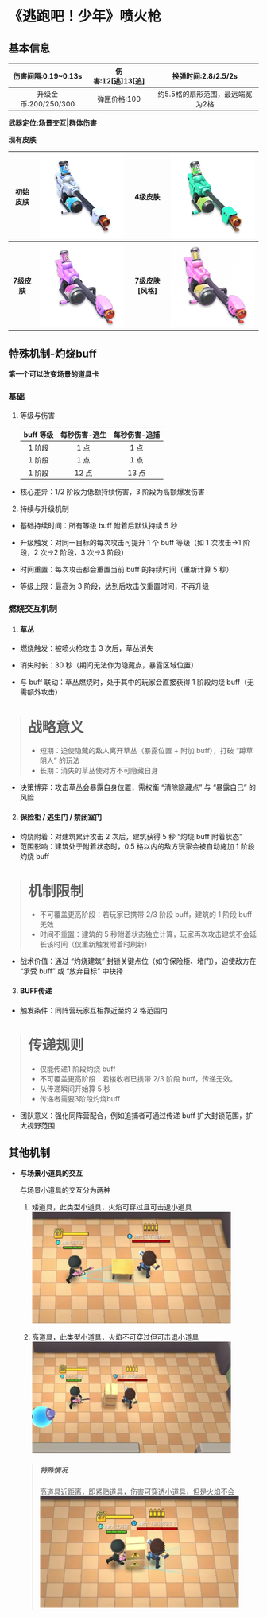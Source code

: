 ﻿


# **《逃跑吧！少年》喷火枪**

## **基本信息**

| 伤害间隔:0.19~0.13s  | 伤害:12[逃]13[追] |       换弹时间:2.8/2.5/2s        |
| :------------------: | :---------------: | :------------------------------: |
| 升级金币:200/250/300 |   弹匣价格:100    | 约5.5格的扇形范围，最远端宽为2格 |

**武器定位:场景交互|群体伤害**



**现有皮肤**

| **初始皮肤** | ![grade1](.\grade1.png) |    **4级皮肤**    |   ![grade4](.\grade4.png)   |
| :----------: | :---------------------: | :---------------: | :-------------------------: |
| **7级皮肤**  | ![grade7](.\grade7.png) | **7级皮肤[风格]** | ![grade7_O](.\grade7_O.png) |

## **特殊机制-灼烧buff**

**第一个可以改变场景的道具卡**

### **基础**

1. 等级与伤害

   |buff 等级|每秒伤害-逃生|每秒伤害-追捕|
   | :-: | :-: | :-: |
   |1 阶段|1 点|1 点|
   |1 阶段|1 点|1 点|
   |1 阶段|12 点|13 点|

- 核心差异：1/2 阶段为低额持续伤害，3 阶段为高额爆发伤害
2. 持续与升级机制
- 基础持续时间：所有等级 buff 附着后默认持续 5 秒

- 升级触发：对同一目标的每次攻击可提升 1 个 buff 等级（如 1 次攻击→1 阶段，2 次→2 阶段，3 次→3 阶段）

- 时间重置：每次攻击都会重置当前 buff 的持续时间（重新计算 5 秒）

- 等级上限：最高为 3 阶段，达到后攻击仅重置时间，不再升级

### **燃烧交互机制**

1. #### **草丛**

- 燃烧触发：被喷火枪攻击 3 次后，草丛消失

- 消失时长：30 秒（期间无法作为隐藏点，暴露区域位置）

- 与 buff 联动：草丛燃烧时，处于其中的玩家会直接获得 1 阶段灼烧 buff（无需额外攻击）


># 战略意义
>
>- 短期：迫使隐藏的敌人离开草丛（暴露位置 + 附加 buff），打破 “蹲草阴人” 的玩法
>- 长期：消失的草丛使对方不可隐藏自身

- 决策博弈：攻击草丛会暴露自身位置，需权衡 “清除隐藏点” 与 “暴露自己” 的风险

2. #### **保险柜 / 逃生门 / 禁闭室门**
- 灼烧附着：对建筑累计攻击 2 次后，建筑获得 5 秒 “灼烧 buff 附着状态”
- 范围影响：建筑处于附着状态时，0.5 格以内的敌方玩家会被自动施加 1 阶段灼烧 buff
># 机制限制
>
>- 不可覆盖更高阶段：若玩家已携带 2/3 阶段 buff，建筑的 1 阶段 buff 无效
>- 时间不重置：建筑的 5 秒附着状态独立计算，玩家再次攻击建筑不会延长该时间（仅重新触发附着时刷新）
- 战术价值：通过 “灼烧建筑” 封锁关键点位（如守保险柜、堵门），迫使敌方在 “承受 buff” 或 “放弃目标” 中抉择
3. #### **BUFF传递**
- 触发条件：同阵营玩家互相靠近至约 2 格范围内
># 传递规则
>
>- 仅能传递1 阶段灼烧 buff
>- 不可覆盖更高阶段：若接收者已携带 2/3 阶段 buff，传递无效。
>- 从传递瞬间开始算 5 秒
>- 传递者需要3阶段灼烧buff
- 团队意义：强化同阵营配合，例如追捕者可通过传递 buff 扩大封锁范围，扩大视野范围

## 其他机制

- **与场景小道具的交互**

  与场景小道具的交互分为两种

  1. 矮道具，此类型小道具，火焰可穿过且可击退小道具
      <img src=".\矮道具可穿透火焰.webp" alt="矮道具可穿透火焰" style="zoom: 50%;" />
  
  2. 高道具，此类型小道具，火焰不可穿过但可击退小道具
      <img src=".\高道具远距离.webp" alt="高道具远距离" style="zoom: 50%;" />
  > ##### 特殊情况
  >
  > 高道具近距离，即紧贴道具，伤害可穿透小道具，但是火焰不会
  > <img src=".\高道具近距离.webp" alt="高道具近距离" style="zoom: 50%;" />

